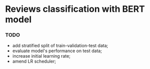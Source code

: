 # Reviews classification with BERT model

### TODO
* add stratified split of train-validation-test data;
* evaluate model's performance on test data;
* increase initial learning rate;
* amend LR scheduler;

